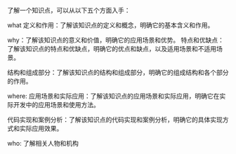 了解一个知识点，可以从以下五个方面入手：

what 定义和作用：了解该知识点的定义和概念，明确它的基本含义和作用。

why：了解该知识点的意义和价值，明确它的应用场景和优势。
特点和优缺点：了解该知识点的特点和优缺点，明确它的优点和缺点，以及适用场景和不适用场景。

结构和组成部分：了解该知识点的结构和组成部分，明确它的组成结构和各个部分的作用。

where: 
应用场景和实际应用：了解该知识点的应用场景和实际应用，明确它在实际开发中的应用场景和使用方法。

代码实现和案例分析：了解该知识点的代码实现和案例分析，明确它的具体实现方式和实际应用效果。

who: 了解相关人物和机构
